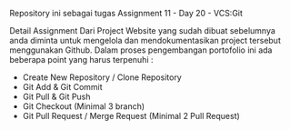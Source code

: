 Repository ini sebagai tugas Assignment 11 - Day 20 - VCS:Git

Detail Assignment
Dari Project Website yang sudah dibuat sebelumnya anda diminta untuk mengelola dan mendokumentasikan project tersebut menggunakan Github. Dalam proses pengembangan portofolio ini ada beberapa point yang harus terpenuhi : 

- Create New Repository / Clone Repository
- Git Add & Git Commit
- Git Pull & Git Push
- Git Checkout (Minimal 3 branch)
- Git Pull Request / Merge Request (Minimal 2 Pull Request)
